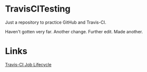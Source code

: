 # TravisCITesting

Just a repository to practice GitHub and Travis-CI.

Haven't gotten very far. Another change. Further edit. Made another.

# Links

[Travis-CI Job Lifecycle](https://docs.travis-ci.com/user/job-lifecycle/)

